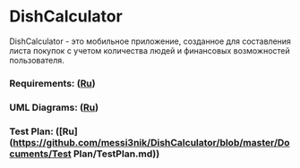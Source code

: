 # DishCalculator
DishCalculator - это мобильное приложение, созданное для составления листа покупок с учетом количества людей и финансовых возможностей пользователя.
### Requirements: ([Ru](https://github.com/messi3nik/DishCalculator/blob/master/Documents/Requirements/Requirements.md))
### UML Diagrams: ([Ru](https://github.com/messi3nik/DishCalculator/blob/master/Documents/Diagrams/Diagrams.md))
### Test Plan: ([Ru](https://github.com/messi3nik/DishCalculator/blob/master/Documents/Test Plan/TestPlan.md))